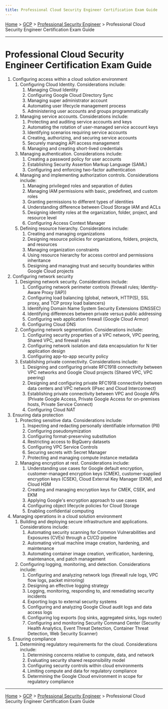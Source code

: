 ```yaml
---
title: Professional Cloud Security Engineer Certification Exam Guide
---
```


[Home](../../../index.md) > [GCP](../index.md) > [Professional Security Engineer](./index.md) > Professional Cloud Security Engineer Certification Exam Guide

---

# Professional Cloud Security Engineer Certification Exam Guide

1. Configuring access within a cloud solution environment
	1. Configuring Cloud Identity. Considerations include:
		1. Managing Cloud Identity
		2. Configuring Google Cloud Directory Sync
		3. Managing super administrator account
		4. Automating user lifecycle management process
		5. Administering user accounts and groups programmatically
	2. Managing service accounts. Considerations include:
		1. Protecting and auditing service accounts and keys
		2. Automating the rotation of user-managed service account keys
		3. Identifying scenarios requiring service accounts
		4. Creating, authorizing, and securing service accounts
		5. Securely managing API access management
		6. Managing and creating short-lived credentials
	3. Managing authentication. Considerations include:
		1. Creating a password policy for user accounts
		2. Establishing Security Assertion Markup Language (SAML)
		3. Configuring and enforcing two-factor authentication
	4. Managing and implementing authorization controls. Considerations include:
		1. Managing privileged roles and separation of duties
		2. Managing IAM permissions with basic, predefined, and custom roles
		3. Granting permissions to different types of identities
		4. Understanding difference between Cloud Storage IAM and ACLs
		5. Designing identity roles at the organization, folder, project, and resource level
		6. Configuring Access Context Manager
	5. Defining resource hierarchy. Considerations include:
		1. Creating and managing organizations
		2. Designing resource policies for organizations, folders, projects, and resources
		3. Managing organization constraints
		4. Using resource hierarchy for access control and permissions inheritance
		5. Designing and managing trust and security boundaries within Google Cloud projects
2. Configuring network security
	1. Designing network security. Considerations include:
		1. Configuring network perimeter controls (firewall rules; Identity-Aware Proxy (IAP))
		2. Configuring load balancing (global, network, HTTP(S), SSL proxy, and TCP proxy load balancers)
		3. Identifying Domain Name System Security Extensions (DNSSEC)
		4. Identifying differences between private versus public addressing
		5. Configuring web application firewall (Google Cloud Armor)
		6. Configuring Cloud DNS
	2. Configuring network segmentation. Considerations include:
		1. Configuring security properties of a VPC network, VPC peering, Shared VPC, and firewall rules
		2. Configuring network isolation and data encapsulation for N tier application design
		3. Configuring app-to-app security policy
	3. Establishing private connectivity. Considerations include:
		1. Designing and configuring private RFC1918 connectivity between VPC networks and Google Cloud projects (Shared VPC, VPC peering)
		2. Designing and configuring private RFC1918 connectivity between data centers and VPC network (IPsec and Cloud Interconnect)
		3. Establishing private connectivity between VPC and Google APIs (Private Google Access, Private Google Access for on-premises hosts, Private Service Connect)
		4. Configuring Cloud NAT
3. Ensuring data protection
	1. Protecting sensitive data. Considerations include:
		1. Inspecting and redacting personally identifiable information (PII)
		2. Configuring pseudonymization
		3. Configuring format-preserving substitution
		4. Restricting access to BigQuery datasets
		5. Configuring VPC Service Controls
		6. Securing secrets with Secret Manager
		7. Protecting and managing compute instance metadata
	2. Managing encryption at rest. Considerations include:
		1. Understanding use cases for Google default encryption, customer-managed encryption keys (CMEK), customer-supplied encryption keys (CSEK), Cloud External Key Manager (EKM), and Cloud HSM
		2. Creating and managing encryption keys for CMEK, CSEK, and EKM
		3. Applying Google's encryption approach to use cases
		4. Configuring object lifecycle policies for Cloud Storage
		5. Enabling confidential computing
4. Managing operations in a cloud solution environment
	1. Building and deploying secure infrastructure and applications. Considerations include:
		1. Automating security scanning for Common Vulnerabilities and Exposures (CVEs) through a CI/CD pipeline
		2. Automating virtual machine image creation, hardening, and maintenance
		3. Automating container image creation, verification, hardening, maintenance, and patch management
	2. Configuring logging, monitoring, and detection. Considerations include:
		1. Configuring and analyzing network logs (firewall rule logs, VPC flow logs, packet mirroring)
		2. Designing an effective logging strategy
		3. Logging, monitoring, responding to, and remediating security incidents
		4. Exporting logs to external security systems
		5. Configuring and analyzing Google Cloud audit logs and data access logs
		6. Configuring log exports (log sinks, aggregated sinks, logs router)
		7. Configuring and monitoring Security Command Center (Security Health Analytics, Event Threat Detection, Container Threat Detection, Web Security Scanner)
5. Ensuring compliance
	1. Determining regulatory requirements for the cloud. Considerations include:
		1. Determining concerns relative to compute, data, and network
		2. Evaluating security shared responsibility model
		3. Configuring security controls within cloud environments
		4. Limiting compute and data for regulatory compliance
		5. Determining the Google Cloud environment in scope for regulatory compliance

---

[Home](../../../index.md) > [GCP](../index.md) > [Professional Security Engineer](./index.md) > Professional Cloud Security Engineer Certification Exam Guide
